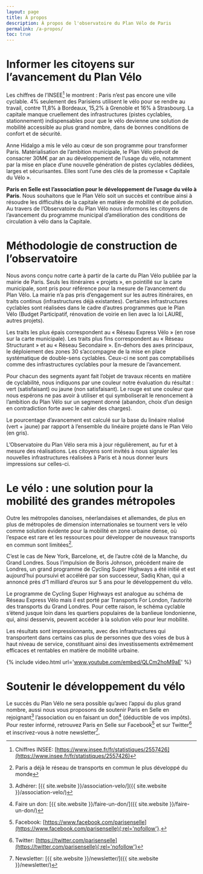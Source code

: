 ```yaml
---
layout: page
title: À propos
description: À propos de l'observatoire du Plan Vélo de Paris
permalink: /a-propos/
toc: true
---
```


# Informer les citoyens sur l’avancement du Plan Vélo

Les chiffres de l’INSEE[^insee] le montrent : Paris n’est pas encore une ville cyclable. 4% seulement des Parisiens utilisent le vélo pour se rendre au travail, contre 11,8% à Bordeaux, 15,2% à Grenoble et 16% à Strasbourg. La capitale manque cruellement des infrastructures (pistes cyclables, stationnement) indispensables pour que le vélo devienne une solution de mobilité accessible au plus grand nombre, dans de bonnes conditions de confort et de sécurité.

Anne Hidalgo a mis le vélo au cœur de son programme pour transformer Paris. Matérialisation de l’ambition municipale, le Plan Vélo prévoit de consacrer 30M€ par an au développement de l’usage du vélo, notamment par la mise en place d’une nouvelle génération de pistes cyclables dédiées, larges et sécurisantes. Elles sont l’une des clés de la promesse « Capitale du Vélo ».

**Paris en Selle est l’association pour le développement de l’usage du vélo à Paris**. Nous souhaitons que le Plan Vélo soit un succès et contribue ainsi à résoudre les difficultés de la capitale en matière de mobilité et de pollution. Au travers de l’Observatoire du Plan Vélo nous informons les citoyens de l’avancement du programme municipal d’amélioration des conditions de circulation à vélo dans la Capitale.

# Méthodologie de construction de l’observatoire

Nous avons conçu notre carte à partir de la carte du Plan Vélo publiée par la mairie de Paris. Seuls les itinéraires « projets », en pointillé sur la carte municipale, sont pris pour référence pour la mesure de l’avancement du Plan Vélo. La mairie n’a pas pris d’engagement sur les autres itinéraires, en traits continus (infrastructures déjà existantes). Certaines infrastructures cyclables sont réalisées dans le cadre d’autres programmes que le Plan Vélo (Budget Participatif, rénovation de voirie en lien avec la loi LAURE, autres projets).

Les traits les plus épais correspondent au « Réseau Express Vélo » (en rose sur la carte municipale). Les traits plus fins correspondent au « Réseau Structurant » et au « Réseau Secondaire ». En-dehors des axes principaux, le déploiement des zones 30 s’accompagne de la mise en place systématique de double-sens cyclables. Ceux-ci ne sont pas comptabilisés comme des infrastructures cyclables pour la mesure de l’avancement.

Pour chacun des segments ayant fait l’objet de travaux récents en matière de cyclabilité, nous indiquons par une couleur notre évaluation du résultat : vert (satisfaisant) ou jaune (non satisfaisant). Le rouge est une couleur que nous espérons ne pas avoir à utiliser et qui symboliserait le renoncement à l’ambition du Plan Vélo sur un segment donné (abandon, choix d’un design en contradiction forte avec le cahier des charges).

Le pourcentage d’avancement est calculé sur la base du linéaire réalisé (vert + jaune) par rapport à l’ensemble du linéaire projeté dans le Plan Vélo (en gris).

L’Observatoire du Plan Vélo sera mis à jour régulièrement, au fur et à mesure des réalisations. Les citoyens sont invités à nous signaler les nouvelles infrastructures réalisées à Paris et à nous donner leurs impressions sur celles-ci.

# Le vélo : une solution pour la mobilité des grandes métropoles

Outre les métropoles danoises, néerlandaises et allemandes, de plus en plus de métropoles de dimension internationales se tournent vers le vélo comme solution évidente pour la mobilité en zone urbaine dense, où l’espace est rare et les ressources pour développer de nouveaux transports en commun sont limitées[^limitees].

C’est le cas de New York, Barcelone, et, de l’autre côté de la Manche, du Grand Londres. Sous l’impulsion de Boris Johnson, précédent maire de Londres, un grand programme de Cycling Super Highways a été initié et est aujourd’hui poursuivi et accéléré par son successeur, Sadiq Khan, qui a annoncé près d’1 milliard d’euros sur 5 ans pour le développement du vélo.

Le programme de Cycling Super Highways est analogue au schéma de Réseau Express Vélo mais il est porté par Transports For London, l’autorité des transports du Grand Londres. Pour cette raison, le schéma cyclable s’étend jusque loin dans les quartiers populaires de la banlieue londonienne, qui, ainsi desservis, peuvent accéder à la solution vélo pour leur mobilité.

Les résultats sont impressionnants, avec des infrastructures qui transportent dans certains cas plus de personnes que des voies de bus à haut niveau de service, constituant ainsi des investissements extrêmement efficaces et rentables en matière de mobilité urbaine.

{% include video.html url='www.youtube.com/embed/QLCm2hoM9aE' %}

# Soutenir le développement du vélo

Le succès du Plan Vélo ne sera possible qu’avec l’appui du plus grand nombre, aussi nous vous proposons de soutenir Paris en Selle en rejoignant[^adherer] l’association ou en faisant un don[^don] (déductible de vos impôts). Pour rester informé, retrouvez Paris en Selle sur Facebook[^facebook] et sur Twitter[^twitter] et inscrivez-vous à notre newsletter[^newsletter].

[^insee]: Chiffres INSEE: [https://www.insee.fr/fr/statistiques/2557426](https://www.insee.fr/fr/statistiques/2557426)
[^limitees]: Paris a déjà le réseau de transports en commun le plus développé du monde

[^adherer]: Adhérer: [{{ site.website }}/association-velo/]({{ site.website }}/association-velo/)
[^twitter]: Twitter: [https://twitter.com/parisenselle](https://twitter.com/parisenselle){:rel='nofollow'}
[^facebook]: Facebook: [https://www.facebook.com/parisenselle](https://www.facebook.com/parisenselle){:rel='nofollow'}.
[^newsletter]: Newsletter: [{{ site.website }}/newsletter/]({{ site.website }}/newsletter/)
[^don]: Faire un don: [{{ site.website }}/faire-un-don/]({{ site.website }}/faire-un-don/)
